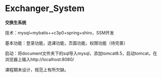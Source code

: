 # Exchanger_System
**交换生系统**

技术：mysql+mybatis++c3p0+spring+shiro，SSM开发

基本功能：登录功能，选课功能，页面功能，权限功能（待完善）

启动：将document文件夹下的sql导入mysql，添加tomcat8.5，启动tomcat，在浏览器上输入http://localhost:8080/

课程期末设计，规范上有所欠缺。
 

